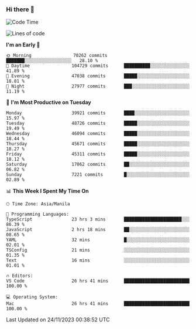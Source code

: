 ### Hi there 👋

<!--START_SECTION:waka-->
![Code Time](http://img.shields.io/badge/Code%20Time-4%2C577%20hrs%2023%20mins-blue)

![Lines of code](https://img.shields.io/badge/From%20Hello%20World%20I%27ve%20Written-106.8%20million%20lines%20of%20code-blue)

**I'm an Early 🐤** 

```text
🌞 Morning                70262 commits       ███████░░░░░░░░░░░░░░░░░░   28.10 % 
🌆 Daytime                104729 commits      ██████████░░░░░░░░░░░░░░░   41.89 % 
🌃 Evening                47038 commits       █████░░░░░░░░░░░░░░░░░░░░   18.81 % 
🌙 Night                  27977 commits       ███░░░░░░░░░░░░░░░░░░░░░░   11.19 % 
```
📅 **I'm Most Productive on Tuesday** 

```text
Monday                   39921 commits       ████░░░░░░░░░░░░░░░░░░░░░   15.97 % 
Tuesday                  48726 commits       █████░░░░░░░░░░░░░░░░░░░░   19.49 % 
Wednesday                46094 commits       █████░░░░░░░░░░░░░░░░░░░░   18.44 % 
Thursday                 45671 commits       █████░░░░░░░░░░░░░░░░░░░░   18.27 % 
Friday                   45311 commits       █████░░░░░░░░░░░░░░░░░░░░   18.12 % 
Saturday                 17062 commits       ██░░░░░░░░░░░░░░░░░░░░░░░   06.82 % 
Sunday                   7221 commits        █░░░░░░░░░░░░░░░░░░░░░░░░   02.89 % 
```


📊 **This Week I Spent My Time On** 

```text
🕑︎ Time Zone: Asia/Manila

💬 Programming Languages: 
TypeScript               23 hrs 3 mins       ██████████████████████░░░   86.39 % 
JavaScript               2 hrs 18 mins       ██░░░░░░░░░░░░░░░░░░░░░░░   08.65 % 
YAML                     32 mins             █░░░░░░░░░░░░░░░░░░░░░░░░   02.01 % 
TSConfig                 21 mins             ░░░░░░░░░░░░░░░░░░░░░░░░░   01.35 % 
Text                     16 mins             ░░░░░░░░░░░░░░░░░░░░░░░░░   01.01 % 

🔥 Editors: 
VS Code                  26 hrs 41 mins      █████████████████████████   100.00 % 

💻 Operating System: 
Mac                      26 hrs 41 mins      █████████████████████████   100.00 % 
```


 Last Updated on 24/11/2023 00:38:52 UTC
<!--END_SECTION:waka-->


<!--
**rad182/rad182** is a ✨ _special_ ✨ repository because its `README.md` (this file) appears on your GitHub profile.

Here are some ideas to get you started:

- 🔭 I’m currently working on ...
- 🌱 I’m currently learning ...
- 👯 I’m looking to collaborate on ...
- 🤔 I’m looking for help with ...
- 💬 Ask me about ...
- 📫 How to reach me: ...
- 😄 Pronouns: ...
- ⚡ Fun fact: ...
-->
